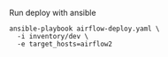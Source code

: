 
Run deploy with ansible

```shell
ansible-playbook airflow-deploy.yaml \
  -i inventory/dev \
  -e target_hosts=airflow2
```